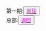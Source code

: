 <html>
	<head>
		<title>沙雕日报</title>
	    <style type="text/css">
		<!--
			.red{color:#FF0000}
			.green{color:#00FF00}
			.purple{color: #FF00FF}
		-->
        </style>
	</head>
  <body>
<div>第一期:<button title="hello"><a href="https://zhouningyuan1234.github.io/yyy-The-first-issue-of-sand-carving-daily/"><span class="purple">前往</span></a></button></div>
	  <div>总部:<button title="back"><a href="https://zhouningyuan1234.github.io/yyy-Team-headquarters/"><span class="purple">返回</span></a></button></div>
  </body>
  </html>
